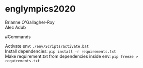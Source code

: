 # englympics2020

Brianne O'Gallagher-Roy \
Alec Adub

#Commands

Activate env: ```./env/Scripts/activate.bat``` \
Install dependencies: ```pip install -r requirements.txt``` \
Make requirement.txt from dependencies inside env: ```pip freeze > requirements.txt```

